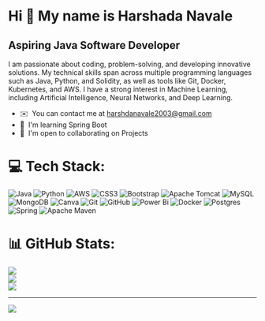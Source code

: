 Hi 👋 My name is Harshada Navale
===========================

Aspiring Java Software Developer
--------------------

I am passionate about coding, problem-solving, and developing innovative solutions. My technical skills span across multiple programming languages such as Java, Python, and Solidity, as well as tools like Git, Docker, Kubernetes, and AWS. I have a strong interest in Machine Learning, including Artificial Intelligence, Neural Networks, and Deep Learning.

* ✉️  You can contact me at [harshdanavale2003@gmail.com](mailto:harshdanavale2003@gmail.com)
* 🧠  I'm learning Spring Boot
* 🤝  I'm open to collaborating on Projects

# 💻 Tech Stack:
![Java](https://img.shields.io/badge/java-%23ED8B00.svg?style=for-the-badge&logo=openjdk&logoColor=white) ![Python](https://img.shields.io/badge/python-3670A0?style=for-the-badge&logo=python&logoColor=ffdd54) ![AWS](https://img.shields.io/badge/AWS-%23FF9900.svg?style=for-the-badge&logo=amazon-aws&logoColor=white) ![CSS3](https://img.shields.io/badge/css3-%231572B6.svg?style=for-the-badge&logo=css3&logoColor=white) ![Bootstrap](https://img.shields.io/badge/bootstrap-%238511FA.svg?style=for-the-badge&logo=bootstrap&logoColor=white) ![Apache Tomcat](https://img.shields.io/badge/apache%20tomcat-%23F8DC75.svg?style=for-the-badge&logo=apache-tomcat&logoColor=black) ![MySQL](https://img.shields.io/badge/mysql-4479A1.svg?style=for-the-badge&logo=mysql&logoColor=white) ![MongoDB](https://img.shields.io/badge/MongoDB-%234ea94b.svg?style=for-the-badge&logo=mongodb&logoColor=white) ![Canva](https://img.shields.io/badge/Canva-%2300C4CC.svg?style=for-the-badge&logo=Canva&logoColor=white) ![Git](https://img.shields.io/badge/git-%23F05033.svg?style=for-the-badge&logo=git&logoColor=white) ![GitHub](https://img.shields.io/badge/github-%23121011.svg?style=for-the-badge&logo=github&logoColor=white) ![Power Bi](https://img.shields.io/badge/power_bi-F2C811?style=for-the-badge&logo=powerbi&logoColor=black) ![Docker](https://img.shields.io/badge/docker-%230db7ed.svg?style=for-the-badge&logo=docker&logoColor=white) ![Postgres](https://img.shields.io/badge/postgres-%23316192.svg?style=for-the-badge&logo=postgresql&logoColor=white) ![Spring](https://img.shields.io/badge/spring-%236DB33F.svg?style=for-the-badge&logo=spring&logoColor=white) ![Apache Maven](https://img.shields.io/badge/Apache%20Maven-C71A36?style=for-the-badge&logo=Apache%20Maven&logoColor=white)


# 📊 GitHub Stats:
![](https://github-readme-stats.vercel.app/api?username=n-harshada03&theme=blue_navy&hide_border=false&include_all_commits=false&count_private=false)<br/>
![](https://github-readme-streak-stats.herokuapp.com/?user=n-harshada03&theme=blue_navy&hide_border=false)<br/>
![](https://github-readme-stats.vercel.app/api/top-langs/?username=n-harshada03&theme=blue_navy&hide_border=false&include_all_commits=false&count_private=false&layout=compact)

---
[![](https://visitcount.itsvg.in/api?id=n-harshada03&icon=0&color=1)](https://visitcount.itsvg.in)

<!-- Proudly created with GPRM ( https://gprm.itsvg.in ) -->





